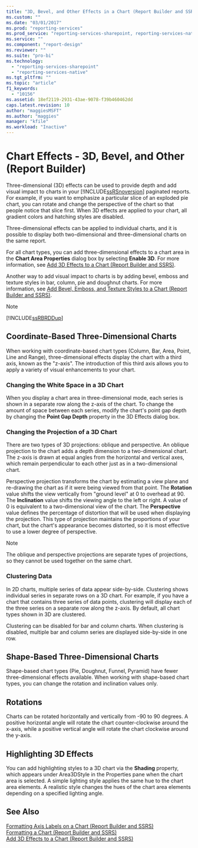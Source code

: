 ```yaml
---
title: "3D, Bevel, and Other Effects in a Chart (Report Builder and SSRS) | Microsoft Docs"
ms.custom: ""
ms.date: "03/01/2017"
ms.prod: "reporting-services"
ms.prod_service: "reporting-services-sharepoint, reporting-services-native"
ms.service: ""
ms.component: "report-design"
ms.reviewer: ""
ms.suite: "pro-bi"
ms.technology: 
  - "reporting-services-sharepoint"
  - "reporting-services-native"
ms.tgt_pltfrm: ""
ms.topic: "article"
f1_keywords: 
  - "10156"
ms.assetid: 18ef2119-2931-43ae-9078-f39b460462dd
caps.latest.revision: 10
author: "maggiesMSFT"
ms.author: "maggies"
manager: "kfile"
ms.workload: "Inactive"
---
```

# Chart Effects - 3D, Bevel, and Other (Report Builder)
  Three-dimensional (3D) effects can be used to provide depth and add visual impact to charts in your [!INCLUDE[ssRSnoversion](../../includes/ssrsnoversion-md.md)] paginated reports. For example, if you want to emphasize a particular slice of an exploded pie chart, you can rotate and change the perspective of the chart so that people notice that slice first. When 3D effects are applied to your chart, all gradient colors and hatching styles are disabled.  
  
 Three-dimensional effects can be applied to individual charts, and it is possible to display both two-dimensional and three-dimensional charts on the same report.  
  
 For all chart types, you can add three-dimensional effects to a chart area in the **Chart Area Properties** dialog box by selecting **Enable 3D**. For more information, see [Add 3D Effects to a Chart &#40;Report Builder and SSRS&#41;](../../reporting-services/report-design/chart-effects-add-3d-effects-report-builder.md).  
  
 Another way to add visual impact to charts is by adding bevel, emboss and texture styles in bar, column, pie and doughnut charts. For more information, see [Add Bevel, Emboss, and Texture Styles to a Chart &#40;Report Builder and SSRS&#41;](../../reporting-services/report-design/chart-effects-add-bevel-emboss-or-texture-report-builder.md).  
  
> [!NOTE]  
>  [!INCLUDE[ssRBRDDup](../../includes/ssrbrddup-md.md)]  
  
## Coordinate-Based Three-Dimensional Charts  
 When working with coordinate-based chart types (Column, Bar, Area, Point, Line and Range), three-dimensional effects display the chart with a third axis, known as the "z-axis". The introduction of this third axis allows you to apply a variety of visual enhancements to your chart.  
  
### Changing the White Space in a 3D Chart  
 When you display a chart area in three-dimensional mode, each series is shown in a separate row along the z-axis of the chart. To change the amount of space between each series, modify the chart's point gap depth by changing the **Point Gap Depth** property in the 3D Effects dialog box.  
  
### Changing the Projection of a 3D Chart  
 There are two types of 3D projections: oblique and perspective. An oblique projection to the chart adds a depth dimension to a two-dimensional chart. The z-axis is drawn at equal angles from the horizontal and vertical axes, which remain perpendicular to each other just as in a two-dimensional chart.  
  
 Perspective projection transforms the chart by estimating a view plane and re-drawing the chart as if it were being viewed from that point. The **Rotation** value shifts the view vertically from "ground level" at 0 to overhead at 90. The **Inclination** value shifts the viewing angle to the left or right. A value of 0 is equivalent to a two-dimensional view of the chart. The **Perspective** value defines the percentage of distortion that will be used when displaying the projection. This type of projection maintains the proportions of your chart, but the chart's appearance becomes distorted, so it is most effective to use a lower degree of perspective.  
  
> [!NOTE]  
>  The oblique and perspective projections are separate types of projections, so they cannot be used together on the same chart.  
  
### Clustering Data  
 In 2D charts, multiple series of data appear side-by-side. Clustering shows individual series in separate rows on a 3D chart. For example, if you have a chart that contains three series of data points, clustering will display each of the three series on a separate row along the z-axis. By default, all chart types shown in 3D are clustered.  
  
 Clustering can be disabled for bar and column charts. When clustering is disabled, multiple bar and column series are displayed side-by-side in one row.  
  
## Shape-Based Three-Dimensional Charts  
 Shape-based chart types (Pie, Doughnut, Funnel, Pyramid) have fewer three-dimensional effects available. When working with shape-based chart types, you can change the rotation and inclination values only.  
  
## Rotations  
 Charts can be rotated horizontally and vertically from -90 to 90 degrees. A positive horizontal angle will rotate the chart counter-clockwise around the x-axis, while a positive vertical angle will rotate the chart clockwise around the y-axis.  
  
## Highlighting 3D Effects  
 You can add highlighting styles to a 3D chart via the **Shading** property, which appears under Area3DStyle in the Properties pane when the chart area is selected. A simple lighting style applies the same hue to the chart area elements. A realistic style changes the hues of the chart area elements depending on a specified lighting angle.  
  
## See Also  
 [Formatting Axis Labels on a Chart &#40;Report Builder and SSRS&#41;](../../reporting-services/report-design/formatting-axis-labels-on-a-chart-report-builder-and-ssrs.md)   
 [Formatting a Chart &#40;Report Builder and SSRS&#41;](../../reporting-services/report-design/formatting-a-chart-report-builder-and-ssrs.md)   
 [Add 3D Effects to a Chart &#40;Report Builder and SSRS&#41;](../../reporting-services/report-design/chart-effects-add-3d-effects-report-builder.md)  
  
  
